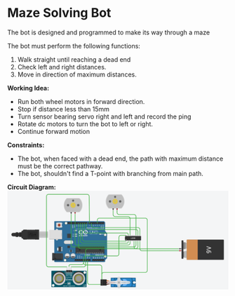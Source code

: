 # Maze Solving Bot
The bot is designed and programmed to make its way through a maze

The bot must perform the following functions:
1) Walk straight until reaching a dead end
2) Check left and right distances.
3) Move in direction of maximum distances.

**Working Idea:**
* Run both wheel motors in forward direction.
* Stop if distance less than 15mm
* Turn sensor bearing servo right and left and record the ping
* Rotate dc motors to turn the bot to left or right.
* Continue forward motion

**Constraints:**
* The bot, when faced with a dead end, the path with maximum distance must be the correct pathway.
* The bot, shouldn't find a T-point with branching from main path.


**Circuit Diagram:**
![Bot - circuit diagram](/assets/circuit.png?raw=true)
